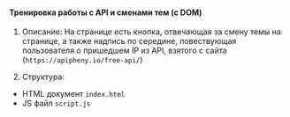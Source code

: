 #### Тренировка работы с API и сменами тем (с DOM)

1. Описание:
На странице есть кнопка, отвечающая за смену темы на странице, а также надпись по середине, повествующая пользователя о пришедшем IP из API, взятого с сайта (`https://apipheny.io/free-api/`)

2. Структура:
- HTML документ `index.html`
- JS файл `script.js`